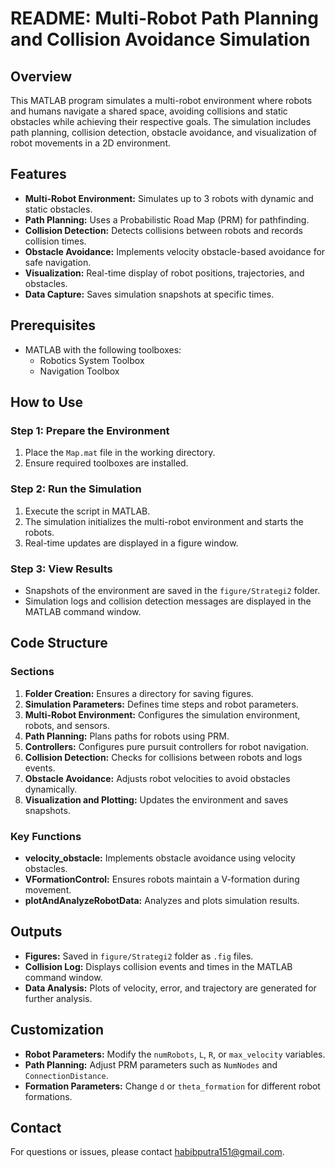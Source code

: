 # README: Multi-Robot Path Planning and Collision Avoidance Simulation

## Overview
This MATLAB program simulates a multi-robot environment where robots and humans navigate a shared space, avoiding collisions and static obstacles while achieving their respective goals. The simulation includes path planning, collision detection, obstacle avoidance, and visualization of robot movements in a 2D environment.

## Features
- **Multi-Robot Environment:** Simulates up to 3 robots with dynamic and static obstacles.
- **Path Planning:** Uses a Probabilistic Road Map (PRM) for pathfinding.
- **Collision Detection:** Detects collisions between robots and records collision times.
- **Obstacle Avoidance:** Implements velocity obstacle-based avoidance for safe navigation.
- **Visualization:** Real-time display of robot positions, trajectories, and obstacles.
- **Data Capture:** Saves simulation snapshots at specific times.

## Prerequisites
- MATLAB with the following toolboxes:
  - Robotics System Toolbox
  - Navigation Toolbox

## How to Use

### Step 1: Prepare the Environment
1. Place the `Map.mat` file in the working directory.
2. Ensure required toolboxes are installed.

### Step 2: Run the Simulation
1. Execute the script in MATLAB.
2. The simulation initializes the multi-robot environment and starts the robots.
3. Real-time updates are displayed in a figure window.

### Step 3: View Results
- Snapshots of the environment are saved in the `figure/Strategi2` folder.
- Simulation logs and collision detection messages are displayed in the MATLAB command window.

## Code Structure

### Sections
1. **Folder Creation:** Ensures a directory for saving figures.
2. **Simulation Parameters:** Defines time steps and robot parameters.
3. **Multi-Robot Environment:** Configures the simulation environment, robots, and sensors.
4. **Path Planning:** Plans paths for robots using PRM.
5. **Controllers:** Configures pure pursuit controllers for robot navigation.
6. **Collision Detection:** Checks for collisions between robots and logs events.
7. **Obstacle Avoidance:** Adjusts robot velocities to avoid obstacles dynamically.
8. **Visualization and Plotting:** Updates the environment and saves snapshots.

### Key Functions
- **velocity_obstacle:** Implements obstacle avoidance using velocity obstacles.
- **VFormationControl:** Ensures robots maintain a V-formation during movement.
- **plotAndAnalyzeRobotData:** Analyzes and plots simulation results.

## Outputs
- **Figures:** Saved in `figure/Strategi2` folder as `.fig` files.
- **Collision Log:** Displays collision events and times in the MATLAB command window.
- **Data Analysis:** Plots of velocity, error, and trajectory are generated for further analysis.

## Customization
- **Robot Parameters:** Modify the `numRobots`, `L`, `R`, or `max_velocity` variables.
- **Path Planning:** Adjust PRM parameters such as `NumNodes` and `ConnectionDistance`.
- **Formation Parameters:** Change `d` or `theta_formation` for different robot formations.

## Contact
For questions or issues, please contact habibputra151@gmail.com.


